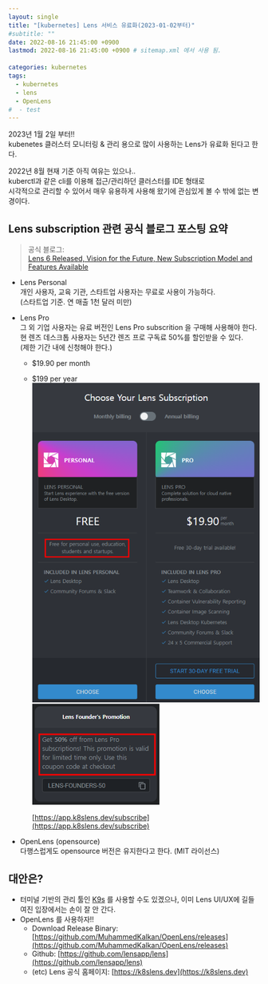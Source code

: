 ```yaml
---
layout: single
title: "[kubernetes] Lens 서비스 유료화(2023-01-02부터)"
#subtitle: ""
date: 2022-08-16 21:45:00 +0900
lastmod: 2022-08-16 21:45:00 +0900 # sitemap.xml 에서 사용 됨. 

categories: kubernetes
tags:
  - kubernetes
  - lens
  - OpenLens
#  - test
---
```


2023년 1월 2일 부터!!  
kubenetes 클러스터 모니터링 & 관리 용으로 많이 사용하는 Lens가 유료화 된다고 한다.  

2022년 8월 현재 기준 아직 여유는 있으나..  
kuberctl과 같은 cli를 이용해 접근/관리하던 클러스터를 IDE 형태로  
시각적으로 관리할 수 있어서 매우 유용하게 사용해 왔기에 관심있게 볼 수 밖에 없는 변경이다.



## Lens **subscription** 관련 공식 블로그 포스팅 요약

> 공식 블로그:   
> [Lens 6 Released, Vision for the Future, New Subscription Model and Features Available](https://medium.com/k8slens/lens-6-released-vision-for-the-future-new-subscription-model-and-features-available-628ff21fe14a)

- Lens Personal  
  개인 사용자, 교육 기관, 스타트업 사용자는 무료로 사용이 가능하다.  
  (스타트업 기준. 연 매출 1천 달러 미만)

- Lens Pro  
  그 외 기업 사용자는 유료 버전인 Lens Pro subscrition 을 구매해 사용해야 한다.  
  현 렌즈 데스크톱 사용자는 5년간 렌즈 프로 구독료 50%를 할인받을 수 있다.   
  (제한 기간 내에 신청해야 한다.)    

  - $19.90 per month  
  - $199 per year  
    ![subscribe](/assets/img/post/2022-08-16-kubernetes-lens-subscription/1.png)    
    ![discount](/assets/img/post/2022-08-16-kubernetes-lens-subscription/2.png)  
  
    [https://app.k8slens.dev/subscribe](https://app.k8slens.dev/subscribe)

- OpenLens (opensource)  
  다행스럽게도 opensource 버전은 유지한다고 한다. (MIT 라이선스)  
 
  

## 대안은?
- 터미널 기반의 관리 툴인 [K9s](https://k9scli.io/) 를 사용할 수도 있겠으나, 이미 Lens UI/UX에 길들여진 입장에서는 손이 잘 안 간다.
- OpenLens 를 사용하자!!    
  - Download Release Binary: [https://github.com/MuhammedKalkan/OpenLens/releases](https://github.com/MuhammedKalkan/OpenLens/releases)
  - Github: [https://github.com/lensapp/lens](https://github.com/lensapp/lens)
  - (etc) Lens 공식 홈페이지: [https://k8slens.dev](https://k8slens.dev)
